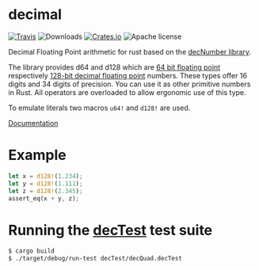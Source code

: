 # decimal

[![Travis](https://img.shields.io/travis/alkis/decimal.svg)](https://travis-ci.org/alkis/decimal)
![Downloads](https://img.shields.io/crates/d/decimal.svg)
[![Crates.io](https://img.shields.io/crates/v/decimal.svg)](https://crates.io/crates/decimal)
![Apache license](https://img.shields.io/crates/l/decimal.svg)

Decimal Floating Point arithmetic for rust based on the [decNumber
library](http://speleotrove.com/decimal/decnumber.html).

The library provides d64 and d128 which are [64 bit floating point](https://en.wikipedia.org/wiki/Decimal64_floating-point_format)
respectively [128-bit decimal floating
point](https://en.wikipedia.org/wiki/Decimal128_floating-point_format) numbers. These types offer
16 digits and 34 digits of precision. 
You can use it as other primitive numbers in Rust. All operators are overloaded
to allow ergonomic use of this type.

To emulate literals two macros `u64!` and `d128!` are used.

[Documentation](https://docs.rs/decimal)

# Example

```rust
let x = d128!(1.234);
let y = d128!(1.111);
let z = d128!(2.345);
assert_eq(x + y, z);
```

# Running the [decTest](http://speleotrove.com/decimal/dectest.html) test suite

```bash
$ cargo build
$ ./target/debug/run-test decTest/decQuad.decTest
```
